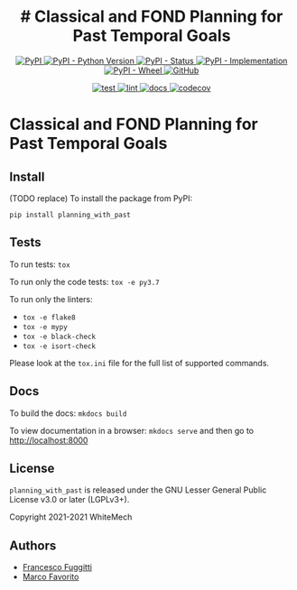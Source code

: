 <h1 align="center">
  <b># Classical and FOND Planning for Past Temporal Goals</b>
</h1>

<p align="center">
  <a href="https://pypi.org/project/planning_with_past">
    <img alt="PyPI" src="https://img.shields.io/pypi/v/planning_with_past">
  </a>
  <a href="https://pypi.org/project/planning_with_past">
    <img alt="PyPI - Python Version" src="https://img.shields.io/pypi/pyversions/planning_with_past" />
  </a>
  <a href="">
    <img alt="PyPI - Status" src="https://img.shields.io/pypi/status/planning_with_past" />
  </a>
  <a href="">
    <img alt="PyPI - Implementation" src="https://img.shields.io/pypi/implementation/planning_with_past">
  </a>
  <a href="">
    <img alt="PyPI - Wheel" src="https://img.shields.io/pypi/wheel/planning_with_past">
  </a>
  <a href="https://github.com/marcofavorito/planning_with_past/blob/master/LICENSE">
    <img alt="GitHub" src="https://img.shields.io/github/license/marcofavorito/planning_with_past">
  </a>
</p>
<p align="center">
  <a href="">
    <img alt="test" src="https://github.com/marcofavorito/planning_with_past/workflows/test/badge.svg">
  </a>
  <a href="">
    <img alt="lint" src="https://github.com/marcofavorito/planning_with_past/workflows/lint/badge.svg">
  </a>
  <a href="">
    <img alt="docs" src="https://github.com/marcofavorito/planning_with_past/workflows/docs/badge.svg">
  </a>
  <a href="https://codecov.io/gh/marcofavorito/planning_with_past">
    <img alt="codecov" src="https://codecov.io/gh/marcofavorito/planning_with_past/branch/master/graph/badge.svg?token=FG3ATGP5P5">
  </a>
</p>


# Classical and FOND Planning for Past Temporal Goals

## Install

(TODO replace) To install the package from PyPI:
```
pip install planning_with_past
```

## Tests

To run tests: `tox`

To run only the code tests: `tox -e py3.7`

To run only the linters: 
- `tox -e flake8`
- `tox -e mypy`
- `tox -e black-check`
- `tox -e isort-check`

Please look at the `tox.ini` file for the full list of supported commands. 

## Docs

To build the docs: `mkdocs build`

To view documentation in a browser: `mkdocs serve`
and then go to [http://localhost:8000](http://localhost:8000)

## License

`planning_with_past` is released under the GNU Lesser General Public License v3.0 or later (LGPLv3+).

Copyright 2021-2021 WhiteMech

## Authors

- [Francesco Fuggitti](https://francescofuggitti.github.io)
- [Marco Favorito](https://marcofavorito.me/)
